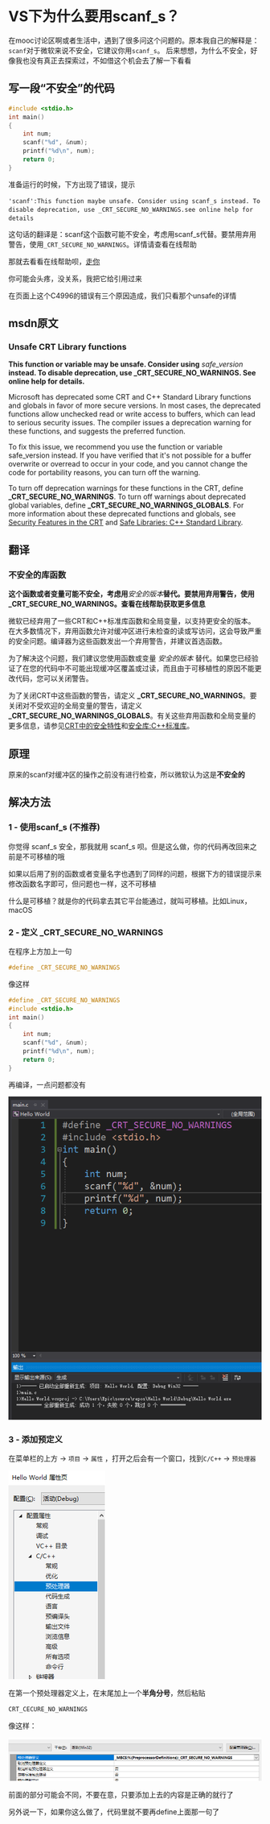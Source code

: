 # VS下为什么要用scanf_s？

在mooc讨论区啊或者生活中，遇到了很多问这个问题的。原本我自己的解释是：`scanf`对于微软来说不安全，它建议你用`scanf_s`。
后来想想，为什么不安全，好像我也没有真正去探索过，不如借这个机会去了解一下看看

## 写一段“不安全”的代码

```c
#include <stdio.h>
int main()
{
    int num;
    scanf("%d", &num);
    printf("%d\n", num);
    return 0;
}
```

准备运行的时候，下方出现了错误，提示

`'scanf':This function maybe unsafe. Consider using scanf_s instead. To disable deprecation, use _CRT_SECURE_NO_WARNINGS.see online help for details`

这句话的翻译是：scanf这个函数可能不安全，考虑用scanf_s代替。要禁用弃用警告，使用`_CRT_SECURE_NO_WARNINGS`。详情请查看在线帮助

那就去看看在线帮助呗，[走你](https://docs.microsoft.com/en-us/cpp/error-messages/compiler-warnings/compiler-warning-level-3-c4996)

你可能会头疼，没关系，我把它给引用过来

在页面上这个C4996的错误有三个原因造成，我们只看那个unsafe的详情

## msdn原文

### Unsafe CRT Library functions

**This function or variable may be unsafe. Consider using** _safe_version_ **instead. To disable deprecation, use _CRT_SECURE_NO_WARNINGS. See online help for details.**

Microsoft has deprecated some CRT and C++ Standard Library functions and globals in favor of more secure versions. In most cases, the deprecated functions allow unchecked read or write access to buffers, which can lead to serious security issues. The compiler issues a deprecation warning for these functions, and suggests the preferred function.

To fix this issue, we recommend you use the function or variable safe_version instead. If you have verified that it's not possible for a buffer overwrite or overread to occur in your code, and you cannot change the code for portability reasons, you can turn off the warning.

To turn off deprecation warnings for these functions in the CRT, define **_CRT_SECURE_NO_WARNINGS**. To turn off warnings about deprecated global variables, define **_CRT_SECURE_NO_WARNINGS_GLOBALS**. For more information about these deprecated functions and globals, see [Security Features in the CRT](https://docs.microsoft.com/en-us/cpp/c-runtime-library/security-features-in-the-crt) and [Safe Libraries: C++ Standard Library](https://docs.microsoft.com/en-us/cpp/standard-library/safe-libraries-cpp-standard-library).

## 翻译

### 不安全的库函数

**这个函数或者变量可能不安全，考虑用**_安全的版本_**替代。要禁用弃用警告，使用 _CRT_SECURE_NO_WARNINGS。查看在线帮助获取更多信息**

微软已经弃用了一些CRT和C++标准库函数和全局变量，以支持更安全的版本。在大多数情况下，弃用函数允许对缓冲区进行未检查的读或写访问，这会导致严重的安全问题。编译器为这些函数发出一个弃用警告，并建议首选函数。

为了解决这个问题，我们建议您使用函数或变量 _安全的版本_ 替代。如果您已经验证了在您的代码中不可能出现缓冲区覆盖或过读，而且由于可移植性的原因不能更改代码，您可以关闭警告。

为了关闭CRT中这些函数的警告，请定义 **_CRT_SECURE_NO_WARNINGS**。要关闭对不受欢迎的全局变量的警告，请定义 **_CRT_SECURE_NO_WARNINGS_GLOBALS**。有关这些弃用函数和全局变量的更多信息，请参见[CRT中的安全特性](https://docs.microsoft.com/en-us/cpp/c-runtime-library/security-features-in-the-crt)和[安全库:C++标准库](https://docs.microsoft.com/en-us/cpp/standard-library/safe-libraries-cpp-standard-library)。

## 原理

原来的scanf对缓冲区的操作之前没有进行检查，所以微软认为这是**不安全的**

## 解决方法

### 1 - 使用scanf_s (不推荐)

你觉得 scanf_s 安全，那我就用 scanf_s 呗。但是这么做，你的代码再改回来之前是不可移植的哦

如果以后用了别的函数或者变量名字也遇到了同样的问题，根据下方的错误提示来修改函数名字即可，但问题也一样，这不可移植

什么是可移植？就是你的代码拿去其它平台能通过，就叫可移植。比如Linux，macOS

### 2 - 定义 _CRT_SECURE_NO_WARNINGS

在程序上方加上一句

```c
#define _CRT_SECURE_NO_WARNINGS
```

像这样

```c
#define _CRT_SECURE_NO_WARNINGS
#include <stdio.h>
int main()
{
    int num;
    scanf("%d", &num);
    printf("%d\n", num);
    return 0;
}
```

再编译，一点问题都没有

![define](define.png)

### 3 - 添加预定义

在菜单栏的上方 -> `项目` -> `属性` ，打开之后会有一个窗口，找到`C/C++` -> `预处理器`

![info](info.png)

在第一个预处理器定义上，在末尾加上一个**半角分号**，然后粘贴

```c
CRT_CECURE_NO_WARNINGS
```

像这样：

![predefine](predefine.png)

前面的部分可能会不同，不要在意，只要添加上去的内容是正确的就行了

另外说一下，如果你这么做了，代码里就不要再define上面那一句了